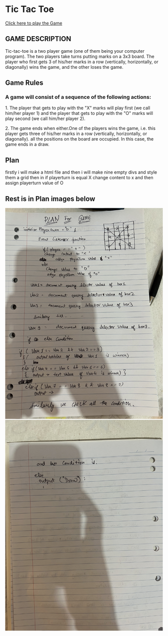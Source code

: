 # Tic Tac Toe

<a href="https://sachin281294.github.io/Tic-tac-toe/">Click here to play the Game</a>

<h2>GAME DESCRIPTION</h2>
<p>Tic-tac-toe is a two player game (one of them being your computer program). The two players take turns putting marks on a 3x3 board. The player who first gets 3 of his/her marks in a row (vertically, horizontally, or diagonally) wins the game, and the other loses the game.</p>
<h2>Game Rules</h2>
<h3>A game will consist of a sequence of the following actions:</h3>
<p>1. The player that gets to play with the "X" marks will play first (we call him/her player 1) and the player that gets to play with the "O" marks will play second (we call him/her player 2).</p>
<p>2. The game ends when either.One of the players wins the game, i.e. this player gets three of his/her marks in a row (vertically, horizontally, or diagonally).
all the positions on the board are occupied. In this case, the game ends in a draw.</p>

<h2>Plan</h2>
<p>firstly i will make a html file and then i will make nine empty divs and style them a grid then in 
if playerturn is equal X
change content to x
and then assign playerturn value of O<p>
<h2>Rest is in Plan images below</h2>
<img src="images/plan1.jpg" alt="plan1">
<img src="images/plan2.jpeg" alt="plan2">
